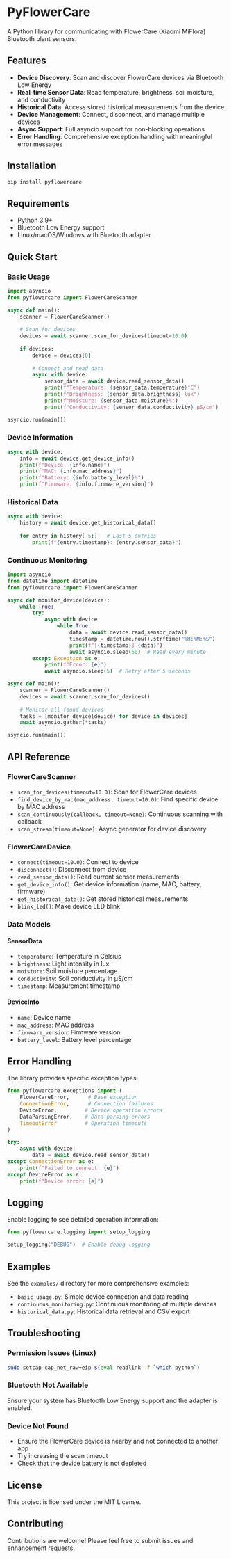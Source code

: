 # PyFlowerCare

A Python library for communicating with FlowerCare (Xiaomi MiFlora) Bluetooth plant sensors.

## Features

- **Device Discovery**: Scan and discover FlowerCare devices via Bluetooth Low Energy
- **Real-time Sensor Data**: Read temperature, brightness, soil moisture, and conductivity
- **Historical Data**: Access stored historical measurements from the device
- **Device Management**: Connect, disconnect, and manage multiple devices
- **Async Support**: Full asyncio support for non-blocking operations
- **Error Handling**: Comprehensive exception handling with meaningful error messages

## Installation

```bash
pip install pyflowercare
```

## Requirements

- Python 3.9+
- Bluetooth Low Energy support
- Linux/macOS/Windows with Bluetooth adapter

## Quick Start

### Basic Usage

```python
import asyncio
from pyflowercare import FlowerCareScanner

async def main():
    scanner = FlowerCareScanner()
    
    # Scan for devices
    devices = await scanner.scan_for_devices(timeout=10.0)
    
    if devices:
        device = devices[0]
        
        # Connect and read data
        async with device:
            sensor_data = await device.read_sensor_data()
            print(f"Temperature: {sensor_data.temperature}°C")
            print(f"Brightness: {sensor_data.brightness} lux")
            print(f"Moisture: {sensor_data.moisture}%")
            print(f"Conductivity: {sensor_data.conductivity} µS/cm")

asyncio.run(main())
```

### Device Information

```python
async with device:
    info = await device.get_device_info()
    print(f"Device: {info.name}")
    print(f"MAC: {info.mac_address}")
    print(f"Battery: {info.battery_level}%")
    print(f"Firmware: {info.firmware_version}")
```

### Historical Data

```python
async with device:
    history = await device.get_historical_data()
    
    for entry in history[-5:]:  # Last 5 entries
        print(f"{entry.timestamp}: {entry.sensor_data}")
```

### Continuous Monitoring

```python
import asyncio
from datetime import datetime
from pyflowercare import FlowerCareScanner

async def monitor_device(device):
    while True:
        try:
            async with device:
                while True:
                    data = await device.read_sensor_data()
                    timestamp = datetime.now().strftime("%H:%M:%S")
                    print(f"[{timestamp}] {data}")
                    await asyncio.sleep(60)  # Read every minute
        except Exception as e:
            print(f"Error: {e}")
            await asyncio.sleep(5)  # Retry after 5 seconds

async def main():
    scanner = FlowerCareScanner()
    devices = await scanner.scan_for_devices()
    
    # Monitor all found devices
    tasks = [monitor_device(device) for device in devices]
    await asyncio.gather(*tasks)

asyncio.run(main())
```

## API Reference

### FlowerCareScanner

- `scan_for_devices(timeout=10.0)`: Scan for FlowerCare devices
- `find_device_by_mac(mac_address, timeout=10.0)`: Find specific device by MAC address
- `scan_continuously(callback, timeout=None)`: Continuous scanning with callback
- `scan_stream(timeout=None)`: Async generator for device discovery

### FlowerCareDevice

- `connect(timeout=10.0)`: Connect to device
- `disconnect()`: Disconnect from device
- `read_sensor_data()`: Read current sensor measurements
- `get_device_info()`: Get device information (name, MAC, battery, firmware)
- `get_historical_data()`: Get stored historical measurements
- `blink_led()`: Make device LED blink

### Data Models

#### SensorData
- `temperature`: Temperature in Celsius
- `brightness`: Light intensity in lux
- `moisture`: Soil moisture percentage
- `conductivity`: Soil conductivity in µS/cm
- `timestamp`: Measurement timestamp

#### DeviceInfo
- `name`: Device name
- `mac_address`: MAC address
- `firmware_version`: Firmware version
- `battery_level`: Battery level percentage

## Error Handling

The library provides specific exception types:

```python
from pyflowercare.exceptions import (
    FlowerCareError,      # Base exception
    ConnectionError,      # Connection failures
    DeviceError,         # Device operation errors
    DataParsingError,    # Data parsing errors
    TimeoutError         # Operation timeouts
)

try:
    async with device:
        data = await device.read_sensor_data()
except ConnectionError as e:
    print(f"Failed to connect: {e}")
except DeviceError as e:
    print(f"Device error: {e}")
```

## Logging

Enable logging to see detailed operation information:

```python
from pyflowercare.logging import setup_logging

setup_logging("DEBUG")  # Enable debug logging
```

## Examples

See the `examples/` directory for more comprehensive examples:

- `basic_usage.py`: Simple device connection and data reading
- `continuous_monitoring.py`: Continuous monitoring of multiple devices
- `historical_data.py`: Historical data retrieval and CSV export

## Troubleshooting

### Permission Issues (Linux)
```bash
sudo setcap cap_net_raw+eip $(eval readlink -f `which python`)
```

### Bluetooth Not Available
Ensure your system has Bluetooth Low Energy support and the adapter is enabled.

### Device Not Found
- Ensure the FlowerCare device is nearby and not connected to another app
- Try increasing the scan timeout
- Check that the device battery is not depleted

## License

This project is licensed under the MIT License.

## Contributing

Contributions are welcome! Please feel free to submit issues and enhancement requests.